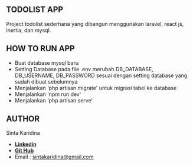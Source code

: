 ## TODOLIST APP

Project todolist sederhana yang dibangun menggunakan laravel, react js, inertia, dan mysql.

## HOW TO RUN APP

-   Buat database mysql baru
-   Setting Database pada file .env
    merubah DB_DATABASE, DB_USERNAME, DB_PASSWORD sesuai dengan setting database yang sudah dibuat sebelumnya
-   Menjalankan 'php artisan migrate' untuk migrasi tabel ke database
-   Menjalankan 'npm run dev'
-   Menjalankan 'php artisan serve'

## AUTHOR

Sinta Karidina

-   **[Linkedin](https://linkedin.com/in/sinta-karidina)**
-   **[Git Hub](https://github.com/sintakaridina)**
-   Email : sintakaridina@gmail.com

